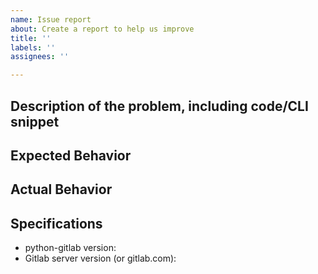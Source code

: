 ```yaml
---
name: Issue report
about: Create a report to help us improve
title: ''
labels: ''
assignees: ''

---
```


## Description of the problem, including code/CLI snippet


## Expected Behavior


## Actual Behavior


## Specifications

  - python-gitlab version:
  - Gitlab server version (or gitlab.com):
